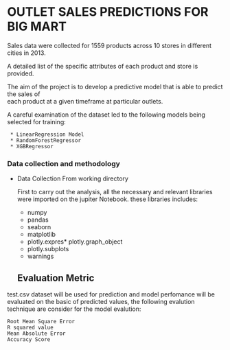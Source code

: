 ## 
# OUTLET SALES PREDICTIONS FOR BIG MART

Sales data were collected for 1559 products across 10 stores in different cities in 2013.

A detailed list of the specific attributes of each product and store is provided.

The aim of the project is to develop a predictive model that is able to predict the sales of<br>each product at a given timeframe at particular outlets.

A careful examination of the dataset led to the following models being selected for training:
    
     * LinearRegression Model
     * RandomForestRegressor
     * XGBRegressor
     


### Data collection and methodology
* Data Collection From working directory

  First to carry out the analysis, all the necessary and relevant libraries were imported on the jupiter Notebook.
  these libraries includes:
  * numpy
  * pandas
  * seaborn
  * matplotlib
  * plotly.expres* plotly.graph_object
  * plotly.subplots
  * warnings
  
  ## Evaluation Metric

test.csv dataset will be used for prediction and model perfomance will be evaluated on the basic of predicted values, the following evalution technique are consider for the model evalution:
    
    Root Mean Square Error
    R squared value
    Mean Absolute Error
    Accuracy Score               
